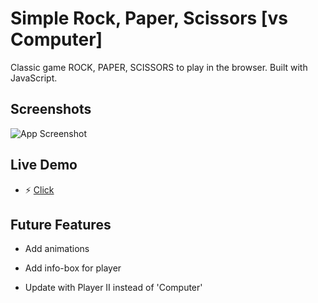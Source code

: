 
# Simple Rock, Paper, Scissors [vs Computer]

Classic game ROCK, PAPER, SCISSORS to play in the browser. Built with JavaScript.


## Screenshots

![App Screenshot](https://i.imgur.com/UEv17iA.png)


## Live Demo

- ⚡ [Click](#https://techie-teodor.github.io/rock-paper-scissor/)

## Future Features

- Add animations

- Add info-box for player

- Update with Player II instead of 'Computer'
